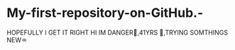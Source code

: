 # My-first-repository-on-GitHub.-
HOPEFULLY I GET IT RIGHT HI IM DANGER👸,41YRS 💝,TRYING SOMTHINGS NEW♒
